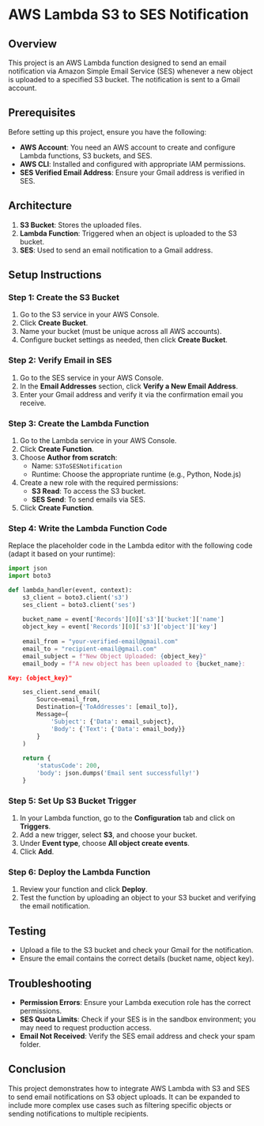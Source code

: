 
# AWS Lambda S3 to SES Notification

## Overview

This project is an AWS Lambda function designed to send an email notification via Amazon Simple Email Service (SES) whenever a new object is uploaded to a specified S3 bucket. The notification is sent to a Gmail account.

## Prerequisites

Before setting up this project, ensure you have the following:

- **AWS Account**: You need an AWS account to create and configure Lambda functions, S3 buckets, and SES.
- **AWS CLI**: Installed and configured with appropriate IAM permissions.
- **SES Verified Email Address**: Ensure your Gmail address is verified in SES.

## Architecture

1. **S3 Bucket**: Stores the uploaded files.
2. **Lambda Function**: Triggered when an object is uploaded to the S3 bucket.
3. **SES**: Used to send an email notification to a Gmail address.

## Setup Instructions

### Step 1: Create the S3 Bucket

1. Go to the S3 service in your AWS Console.
2. Click **Create Bucket**.
3. Name your bucket (must be unique across all AWS accounts).
4. Configure bucket settings as needed, then click **Create Bucket**.

### Step 2: Verify Email in SES

1. Go to the SES service in your AWS Console.
2. In the **Email Addresses** section, click **Verify a New Email Address**.
3. Enter your Gmail address and verify it via the confirmation email you receive.

### Step 3: Create the Lambda Function

1. Go to the Lambda service in your AWS Console.
2. Click **Create Function**.
3. Choose **Author from scratch**:
   - Name: `S3ToSESNotification`
   - Runtime: Choose the appropriate runtime (e.g., Python, Node.js)
4. Create a new role with the required permissions:
   - **S3 Read**: To access the S3 bucket.
   - **SES Send**: To send emails via SES.
5. Click **Create Function**.

### Step 4: Write the Lambda Function Code

Replace the placeholder code in the Lambda editor with the following code (adapt it based on your runtime):

```python
import json
import boto3

def lambda_handler(event, context):
    s3_client = boto3.client('s3')
    ses_client = boto3.client('ses')
    
    bucket_name = event['Records'][0]['s3']['bucket']['name']
    object_key = event['Records'][0]['s3']['object']['key']
    
    email_from = "your-verified-email@gmail.com"
    email_to = "recipient-email@gmail.com"
    email_subject = f"New Object Uploaded: {object_key}"
    email_body = f"A new object has been uploaded to {bucket_name}:

Key: {object_key}"

    ses_client.send_email(
        Source=email_from,
        Destination={'ToAddresses': [email_to]},
        Message={
            'Subject': {'Data': email_subject},
            'Body': {'Text': {'Data': email_body}}
        }
    )
    
    return {
        'statusCode': 200,
        'body': json.dumps('Email sent successfully!')
    }
```

### Step 5: Set Up S3 Bucket Trigger

1. In your Lambda function, go to the **Configuration** tab and click on **Triggers**.
2. Add a new trigger, select **S3**, and choose your bucket.
3. Under **Event type**, choose **All object create events**.
4. Click **Add**.

### Step 6: Deploy the Lambda Function

1. Review your function and click **Deploy**.
2. Test the function by uploading an object to your S3 bucket and verifying the email notification.

## Testing

- Upload a file to the S3 bucket and check your Gmail for the notification.
- Ensure the email contains the correct details (bucket name, object key).

## Troubleshooting

- **Permission Errors**: Ensure your Lambda execution role has the correct permissions.
- **SES Quota Limits**: Check if your SES is in the sandbox environment; you may need to request production access.
- **Email Not Received**: Verify the SES email address and check your spam folder.

## Conclusion

This project demonstrates how to integrate AWS Lambda with S3 and SES to send email notifications on S3 object uploads. It can be expanded to include more complex use cases such as filtering specific objects or sending notifications to multiple recipients.
